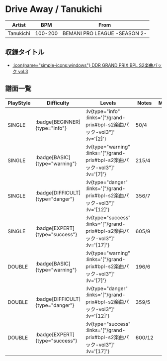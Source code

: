 # Drive Away / Tanukichi

|Artist|BPM|From|
|------|---|----|
|Tanukichi|100-200|BEMANI PRO LEAGUE -SEASON 2-|

## 収録タイトル

- [ :icon{name="simple-icons:windows"} DDR GRAND PRIX BPL S2楽曲パック vol.3](/grand-prix#bpl-s2楽曲パック-vol3)

## 譜面一覧

|PlayStyle|Difficulty|Levels|Notes|Movie|
|---------|----------|------|-----|-----|
|SINGLE| :badge[BEGINNER]{type="info"} | :lv{type="info" :links='["/grand-prix#bpl-s2楽曲パック-vol3"]' :lv='[2]'} |50/4||
|SINGLE| :badge[BASIC]{type="warning"} | :lv{type="warning" :links='["/grand-prix#bpl-s2楽曲パック-vol3"]' :lv='[7]'} |215/4||
|SINGLE| :badge[DIFFICULT]{type="danger"} | :lv{type="danger" :links='["/grand-prix#bpl-s2楽曲パック-vol3"]' :lv='[12]'} |356/7||
|SINGLE| :badge[EXPERT]{type="success"} | :lv{type="success" :links='["/grand-prix#bpl-s2楽曲パック-vol3"]' :lv='[17]'} |605/9||
|DOUBLE| :badge[BASIC]{type="warning"} | :lv{type="warning" :links='["/grand-prix#bpl-s2楽曲パック-vol3"]' :lv='[7]'} |196/6||
|DOUBLE| :badge[DIFFICULT]{type="danger"} | :lv{type="danger" :links='["/grand-prix#bpl-s2楽曲パック-vol3"]' :lv='[12]'} |359/5||
|DOUBLE| :badge[EXPERT]{type="success"} | :lv{type="success" :links='["/grand-prix#bpl-s2楽曲パック-vol3"]' :lv='[17]'} |600/12||
